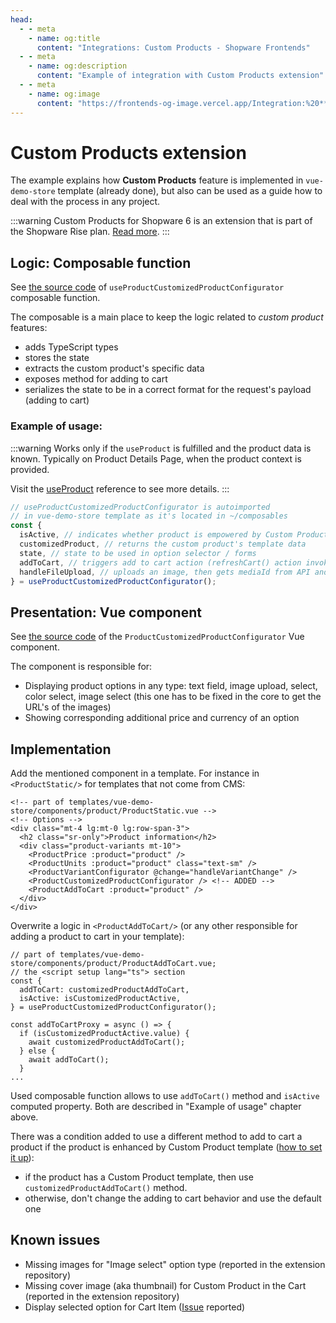 ```yaml
---
head:
  - - meta
    - name: og:title
      content: "Integrations: Custom Products - Shopware Frontends"
  - - meta
    - name: og:description
      content: "Example of integration with Custom Products extension"
  - - meta
    - name: og:image
      content: "https://frontends-og-image.vercel.app/Integration:%20**Custom%20Products**?fontSize=100px"
---
```


# Custom Products extension

The example explains how **Custom Products** feature is implemented in `vue-demo-store` template (already done), but also can be used as a guide how to deal with the process in any project.

:::warning Custom Products for Shopware 6 is an extension that is part of the Shopware Rise plan.
[Read more](https://docs.shopware.com/en/shopware-6-en/extensions/customproducts).
:::

## Logic: Composable function

See [the source code](https://github.com/shopware/frontends/blob/main/examples/commercial-customized-products/src/composables/useProductCustomizedProductConfigurator.ts) of `useProductCustomizedProductConfigurator` composable function.

The composable is a main place to keep the logic related to _custom product_ features:

- adds TypeScript types
- stores the state
- extracts the custom product's specific data
- exposes method for adding to cart
- serializes the state to be in a correct format for the request's payload (adding to cart)

### Example of usage:

:::warning
Works only if the `useProduct` is fulfilled and the product data is known. Typically on Product Details Page, when the product context is provided.

Visit the [useProduct](../../packages/composables.html#useproduct) reference to see more details.
:::

```ts
// useProductCustomizedProductConfigurator is autoimported
// in vue-demo-store template as it's located in ~/composables
const {
  isActive, // indicates whether product is empowered by Custom Products extension and active
  customizedProduct, // returns the custom product's template data
  state, // state to be used in option selector / forms
  addToCart, // triggers add to cart action (refreshCart() action invoked afterwards)
  handleFileUpload, // uploads an image, then gets mediaId from API and assigns it to the state
} = useProductCustomizedProductConfigurator();
```

## Presentation: Vue component

See [the source code](https://github.com/shopware/frontends/blob/main/examples/commercial-customized-products/src/components/ProductCustomizedProductConfigurator.vue) of the `ProductCustomizedProductConfigurator` Vue component.

The component is responsible for:

- Displaying product options in any type: text field, image upload, select, color select, image select (this one has to be fixed in the core to get the URL's of the images)
- Showing corresponding additional price and currency of an option

## Implementation

Add the mentioned component in a template. For instance in `<ProductStatic/>` for templates that not come from CMS:

```html{9}
<!-- part of templates/vue-demo-store/components/product/ProductStatic.vue -->
<!-- Options -->
<div class="mt-4 lg:mt-0 lg:row-span-3">
  <h2 class="sr-only">Product information</h2>
  <div class="product-variants mt-10">
    <ProductPrice :product="product" />
    <ProductUnits :product="product" class="text-sm" />
    <ProductVariantConfigurator @change="handleVariantChange" />
    <ProductCustomizedProductConfigurator /> <!-- ADDED -->
    <ProductAddToCart :product="product" />
  </div>
</div>
```

Overwrite a logic in `<ProductAddToCart/>` (or any other responsible for adding a product to cart in your template):

```ts{3-6,9-10}
// part of templates/vue-demo-store/components/product/ProductAddToCart.vue;
// the <script setup lang="ts"> section
const {
  addToCart: customizedProductAddToCart,
  isActive: isCustomizedProductActive,
} = useProductCustomizedProductConfigurator();

const addToCartProxy = async () => {
  if (isCustomizedProductActive.value) {
    await customizedProductAddToCart();
  } else {
    await addToCart();
  }
...
```

Used composable function allows to use `addToCart()` method and `isActive` computed property. Both are described in "Example of usage" chapter above.

There was a condition added to use a different method to add to cart a product if the product is enhanced by Custom Product template ([how to set it up](https://docs.shopware.com/en/shopware-6-en/extensions/customproducts)):

- if the product has a Custom Product template, then use `customizedProductAddToCart()` method.
- otherwise, don't change the adding to cart behavior and use the default one

## Known issues

- Missing images for "Image select" option type (reported in the extension repository)
- Missing cover image (aka thumbnail) for Custom Product in the Cart (reported in the extension repository)
- Display selected option for Cart Item ([Issue](https://github.com/shopware/frontends/issues/456) reported)
